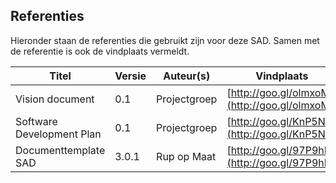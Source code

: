 ## Referenties

Hieronder staan de referenties die gebruikt zijn voor deze SAD. Samen met de referentie is ook de vindplaats vermeldt.

| Titel                     | Versie | Auteur(s)    | Vindplaats                                   |
|---------------------------|--------|--------------|----------------------------------------------|
| Vision document           | 0.1    | Projectgroep | [http://goo.gl/olmxoM](http://goo.gl/olmxoM) |
| Software Development Plan | 0.1    | Projectgroep | [http://goo.gl/KnP5NQ](http://goo.gl/KnP5NQ) |
| Documenttemplate SAD      | 3.0.1  | Rup op Maat  | [http://goo.gl/97P9hE](http://goo.gl/97P9hE) |

